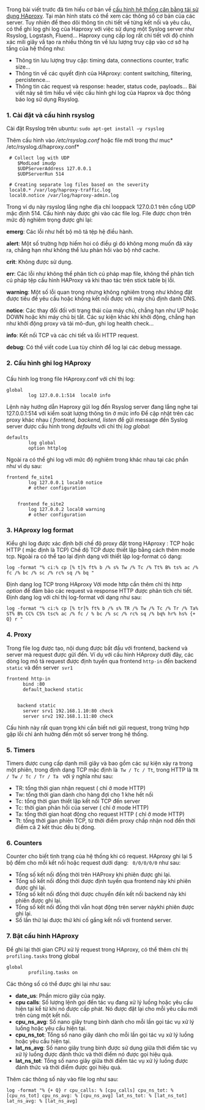 Trong bài viết trước đã tìm hiểu cơ bản về [cấu hình hệ thống cân bằng tải sử dụng HAproxy](https://viblo.asia/p/tim-hieu-ve-load-balancing-server-voi-haproxy-ByEZkoDxZQ0). Tại màn hình stats có thể xem các thông số cơ bản của các server. Tuy nhiên để theo dõi thông tin chi tiết về từng kết nối và yêu cầu, có thể ghi log ghi log của Haproxy với việc sử dụng một Syslog server như Rsyslog, Logstash, Fluend... Haproxy cung cấp log rất chi tiết với độ chính xác mili giây vầ tạo ra nhiều thông tin về lưu lượng truy cập vào cơ sở hạ tầng của hệ thống như:
* 	Thông tin lưu lượng truy cập: timing data, connections counter, trafic size…
* 	Thông tin về các quyết định của HAproxy: content switching, filtering, percistence…
* 	Thông tin các request và response: header, status code, payloads…
Bài viết này sẽ tìm hiểu về việc cấu hình ghi log của Haprox và đọc thông báo log sử dụng Rsyslog.

### 1. Cài đặt và cấu hình rsyslog

Cài đặt Rsyslog trên ubuntu: 
`sudo apt-get install –y rsyslog`

Thêm cấu hình vào */etc/rsyslog.conf* hoặc file mới trong thư muc* /etc/rsyslog.d/haproxy.conf*
```
 # Collect log with UDP
	$ModLoad imudp
	$UDPServerAddress 127.0.0.1
	$UDPServerRun 514
	
 # Creating separate log files based on the severity
 local0.* /var/log/haproxy-traffic.log
 local0.notice /var/log/haproxy-admin.log
```
Trong ví dụ này  rsyslog lắng nghe địa chỉ looppack 127.0.0.1 trên cổng UDP mặc định 514. Cấu hình này được ghi vào các file log. File được chọn trên mức độ nghiêm trọng được ghi lại: 

**emerg**: Các lỗi như hết bộ mô tả tệp hệ điều hành.

**alert**: Một số trường hợp hiếm hoi có điều gì đó không mong muốn đã xảy ra, chẳng hạn như không thể lưu phản hồi vào bộ nhớ cache.

**crit**: Không được sử dụng.

**err**: Các lỗi như không thể phân tích cú pháp map file, không thể phân tích cú pháp tệp cấu hình HAProxy và khi thao tác trên stick table bị lỗi.

**warning**: Một số lỗi quan trọng nhưng không nghiêm trọng như không đặt được tiêu đề yêu cầu hoặc không kết nối được với máy chủ định danh DNS.

**notice**: Các thay đổi đối với trạng thái của máy chủ, chẳng hạn như UP hoặc DOWN hoặc khi máy chủ bị tắt. Các sự kiện khác khi khởi động, chẳng hạn như khởi động proxy và tải mô-đun, ghi log health check…

**info**: Kết nối TCP và các chi tiết và lỗi HTTP request.

**debug**: Có thể viết code Lua tùy chỉnh để log lại các debug message.

### 2. Cấu hình ghi log HAproxy
### 
  Cấu hình log trong file HAproxy.conf với chỉ thị log:
```
global
	    log 127.0.0.1:514  local0 info
```
Lệnh này hướng dẫn Haproxy gửi log đến Rsyslog server đang lắng nghe tại 127.0.0.1:514 với kiểm soát lượng thông tin ở mức info
Để cập nhật trên các proxy khác nhau ( *frontend, backend, listen* để gửi message đến Syslog server được cấu hình trong *defaults* với chỉ thị *log global*:
```
defaults
	    log global
	    option httplog
```
Ngoài ra có thể ghi log với mức độ nghiêm trong khác nhau tại các phần như ví dụ sau:
```
frontend fe_site1
	    log 127.0.0.1 local0 notice
	    # other configuration
	

	frontend fe_site2
	    log 127.0.0.2 local0 warning
	    # other configuration
```

### 3.	HAproxy log format

 Kiểu ghi log được xác định bởi chế độ proxy đặt trong HAproxy : TCP hoặc HTTP ( mặc định là TCP)
Chế độ TCP được thiết lập bằng cách thêm mode tcp. Ngoài ra có thể tạo lại định dạng với thiết lập log-format  có dạng:

```
log -format "% ci:% cp [% t]% ft% b /% s% Tw /% Tc /% Tt% B% ts% ac /% fc /% bc /% sc /% rc% sq /% bq "
```

Định dạng log TCP trong HAproxy
Với mode http cần thêm chỉ thị *http option* để đảm bảo các request và response HTTP được phân tích chi tiết. Định dạng log với chỉ thị log-format  với dạng như sau: 
```
log -format "% ci:% cp [% tr]% ft% b /% s% TR /% Tw /% Tc /% Tr /% Ta% ST% B% CC% CS% tsc% ac /% fc / % bc /% sc /% rc% sq /% bq% hr% hs% {+ Q} r "
```
 
### 4.	Proxy

Trong file log được tạo, nội dung được bắt đầu với frontend, backend và server mà request được gửi đến. Ví dụ với cấu hình HAproxy dưới đây, các dòng log mô tả request được định tuyến qua frontend `http-in` đến backend `static` và đến server` svr1`
```
frontend http-in
	  bind :80
	  default_backend static
	

	backend static
	  server srv1 192.168.1.10:80 check
	  server srv2 192.168.1.11:80 check
```
Cấu hình này rất quan trọng khi cần biết nơi gửi request, trong trừng hợp gặp lỗi chỉ ảnh hưởng đến một số server trong hệ thống.

### 5.	Timers

Timers được cung cấp dạnh mili giây và bao gồm các sự kiện xảy ra trong một phiên, trong định dạng TCP mặc định là``` Tw / Tc / Tt```, trong HTTP là `TR / Tw / Tc / Tr / Ta ` với ý nghĩa như sau:
*  TR: tổng thời gian nhận request ( chỉ ở mode HTTP)
* Tw: tổng thời gian dành cho hàng đợi cho 1 khe hết nối
* Tc: tổng thời gian thiết lập kết nối TCP đến server
* Tc: thời gian phản hồi của server ( chỉ ở mode HTTP)
* Ta: tổng thời gian hoạt động cho request HTTP ( chỉ ở mode HTTP)
* Tt: tổng thời gian phiên TCP, từ thời điểm proxy chấp nhận nod đến thời điểm cả 2 kết thúc đều bị đóng.

### 6.	Counters

Counter cho biết tình trạng của hệ thống khi có request. HAproxy ghi lại 5 bộ đếm cho mỗi kết nối hoặc request dưới dạng: ` 0/0/0/0/0` như sau:

* Tổng số kết nối đồng thời trên HAProxy khi phiên được ghi lại.
* Tổng số kết nối đồng thời được định tuyến qua frontend này khi phiên được ghi lại.
* Tổng số kết nối đồng thời được chuyển đến kết nối backend này khi phiên được ghi lại.
* Tổng số kết nối đồng thời vẫn hoạt động trên server nàykhi phiên được ghi lại.
* Số lần thử lại được thử khi cố gắng kết nối với frontend server.

### 7.	Bật cấu hình HAproxy

 Để ghi lại thời gian CPU xử lý request trong HAproxy, có thể thêm chỉ thị `profiling.tasks` trong global
```
global
	    profiling.tasks on
```
Các thông số có thể được ghi lại như sau:
* **date_us**: Phần micro giây của ngày.
* **cpu calls**: Số lượng lệnh gọi đến tác vụ đang xử lý luồng hoặc yêu cầu hiện tại kể từ khi nó được cấp phát. Nó được đặt lại cho mỗi yêu cầu mới trên cùng một kết nối.
* **cpu_ns_avg**: Số nano giây trung bình dành cho mỗi lần gọi tác vụ xử lý luồng hoặc yêu cầu hiện tại.
* **cpu_ns_tot**: Tổng số nano giây dành cho mỗi lần gọi tác vụ xử lý luồng hoặc yêu cầu hiện tại.
* **lat_ns_avg**: Số nano giây trung bình được sử dụng giữa thời điểm tác vụ xử lý luồng được đánh thức và thời điểm nó được gọi hiệu quả.
* **lat_ns_tot**: Tổng số nano giây giữa thời điểm tác vụ xử lý luồng được đánh thức và thời điểm được gọi hiệu quả.

Thêm các thông số này vào file log như sau:
```
log -format "% {+ Q} r cpu_calls: % [cpu_calls] cpu_ns_tot: % [cpu_ns_tot] cpu_ns_avg: % [cpu_ns_avg] lat_ns_tot: % [lat_ns_tot] lat_ns_avg: % [lat_ns_avg] 
```